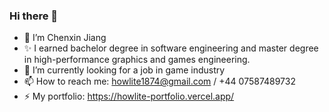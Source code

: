 ### Hi there 👋
- 🌱 I’m Chenxin Jiang
- ✨ I earned bachelor degree in software engineering and master degree in high-performance graphics and games engineering.
- 🔭 I’m currently looking for a job in game industry
- 📫 How to reach me: howlite1874@gmail.com / +44 07587489732
- ⚡ My portfolio: https://howlite-portfolio.vercel.app/

<!--
**howlite1874/howlite1874** is a ✨ _special_ ✨ repository because its `README.md` (this file) appears on your GitHub profile.

Here are some ideas to get you started:


- 🌱 I’m currently learning ...
- 👯 I’m looking to collaborate on ...
- 🤔 I’m looking for help with ...
- 💬 Ask me about ...
- 📫 How to reach me: ...
- 😄 Pronouns: ...
- ⚡ Fun fact: ...
-->

 



